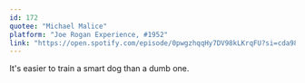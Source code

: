 ```yaml
---
id: 172
quotee: "Michael Malice"
platform: "Joe Rogan Experience, #1952"
link: "https://open.spotify.com/episode/0pwgzhqqHy7DV98kLKrqFU?si=cda9858e7a91404a"
---
```


It's easier to train a smart dog than a dumb one.
